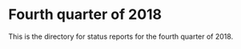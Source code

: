 Fourth quarter of 2018
=====================

This is the directory for status reports for the fourth quarter of 2018.


